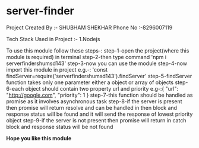 # server-finder
Project Created By :- SHUBHAM SHEKHAR
Phone No :-8296007119

Tech Stack Used in Project :-
1.Nodejs

To use this module follow these steps-:
step-1-open the project(where this module is required) in terminal
step-2-then type command 'npm i serverfindershumsd143'
step-3-now you can use the module
step-4-now import this module in project e.g.-: 'const findServer=require('serverfindershumsd143').findServer'
step-5-findServer function takes only one parameter either a object or array of objects
step-6-each object should contain two property url and priority
       e.g-:{
                "url": "http://google.com",
                "priority": 1
            }
step-7-this function should be handled as promise as it involves asynchronous task
step-8-if the server is present then promise will return resolve and can be handled in then block and response status will be found and it will send the response of lowest priority object
step-9-if the server is not present then promise will return in catch block and response status will be not found



**Hope you like this module**
